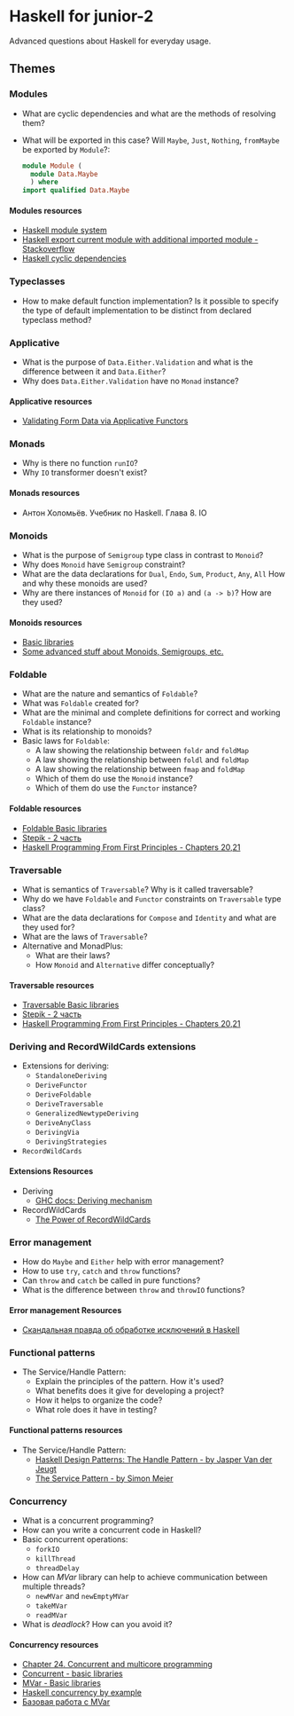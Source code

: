# Haskell for junior-2

Advanced questions about Haskell for everyday usage.

## Themes

### Modules

* What are cyclic dependencies and what are the methods of resolving them?
* What will be exported in this case? Will `Maybe`, `Just`, `Nothing`, `fromMaybe` be exported by `Module`?:

  ```haskell
  module Module (
    module Data.Maybe
    ) where
  import qualified Data.Maybe
  ```

#### Modules resources

* [Haskell module system](https://ro-che.info/articles/2012-12-25-haskell-module-system-p1)
* [Haskell export current module with additional imported module - Stackoverflow](https://stackoverflow.com/questions/18035458/haskell-export-current-module-with-additional-imported-module)
* [Haskell cyclic dependencies](https://downloads.haskell.org/~ghc/latest/docs/html/users_guide/separate_compilation.html#mutual-recursion)

### Typeclasses

* How to make default function implementation? Is it possible to specify the type of default implementation to be distinct from declared typeclass method?

### Applicative

* What is the purpose of `Data.Either.Validation` and what is the difference between it and `Data.Either`?
* Why does `Data.Either.Validation` have no `Monad` instance?

#### Applicative resources

* [Validating Form Data via Applicative Functors](https://k-bx.github.io/articles/Validating-Form-Data-via-Applicative-Functors.html)

### Monads

* Why is there no function `runIO`?
* Why `IO` transformer doesn't exist?

#### Monads resources

* Антон Холомьёв. Учебник по Haskell. Глава 8. IO


### Monoids

* What is the purpose of `Semigroup` type class in contrast to `Monoid`?
* Why does `Monoid` have `Semigroup` constraint?
* What are the data declarations for `Dual`, `Endo`, `Sum`, `Product`, `Any`, `All` How and why these monoids are used?
* Why are there instances of `Monoid` for `(IO a)` and `(a -> b)`? How are they used?

#### Monoids resources

* [Basic libraries](http://hackage.haskell.org/package/base-4.12.0.0/docs/Data-Monoid.html)
* [Some advanced stuff about Monoids, Semigroups, etc.](https://medium.com/@stackdoesnotwork/magical-monoids-50da92b069f4)

### Foldable

* What are the nature and semantics of `Foldable`?
* What was `Foldable` created for?
* What are the minimal and complete definitions for correct and working `Foldable` instance?
* What is its relationship to monoids?
* Basic laws for `Foldable`:
  * A law showing the relationship between `foldr` and `foldMap`
  * A law showing the relationship between `foldl` and `foldMap`
  * A law showing the relationship between `fmap` and `foldMap`
  * Which of them do use the `Monoid` instance?
  * Which of them do use the `Functor` instance?

#### Foldable resources

* [Foldable Basic libraries](http://hackage.haskell.org/package/base-4.12.0.0/docs/Data-Foldable.html)
* [Stepik - 2 часть](https://stepik.org/course/693/syllabus)
* [Haskell Programming From First Principles - Chapters 20,21](https://haskellbook.com)


### Traversable
  * What is semantics of `Traversable`? Why is it called traversable?
  * Why do we have `Foldable` and `Functor` constraints on `Traversable` type class?
  * What are the data declarations for `Compose` and `Identity` and what are they used for?
  * What are the laws of `Traversable`?
* Alternative and MonadPlus:
  * What are their laws?
  * How `Monoid` and `Alternative` differ conceptually?

#### Traversable resources

* [Traversable Basic libraries](http://hackage.haskell.org/package/base-4.12.0.0/docs/Data-Traversable.html)
* [Stepik - 2 часть](https://stepik.org/course/693/syllabus)
* [Haskell Programming From First Principles - Chapters 20,21](https://haskellbook.com)

### Deriving and RecordWildCards extensions

* Extensions for deriving:
  * `StandaloneDeriving`
  * `DeriveFunctor`
  * `DeriveFoldable`
  * `DeriveTraversable`
  * `GeneralizedNewtypeDeriving`
  * `DeriveAnyClass`
  * `DerivingVia`
  * `DerivingStrategies`
* `RecordWildCards`

#### Extensions Resources

* Deriving
  * [GHC docs: Deriving mechanism](https://downloads.haskell.org/ghc/latest/docs/html/users_guide/exts/deriving.html)
* RecordWildCards
  * [The Power of RecordWildCards](https://kodimensional.dev/recordwildcards)

### Error management

* How do `Maybe` and `Either` help with error management?
* How to use `try`, `catch` and `throw` functions?
* Can `throw` and `catch` be called in pure functions?
* What is the difference between `throw` and `throwIO` functions?

#### Error management Resources

* [Скандальная правда об обработке исключений в Haskell](https://eax.me/haskell-exceptions/)

### Functional patterns

* The Service/Handle Pattern:
  * Explain the principles of the pattern. How it's used?
  * What benefits does it give for developing a project?
  * How it helps to organize the code?
  * What role does it have in testing?

#### Functional patterns resources

* The Service/Handle Pattern:
  * [Haskell Design Patterns: The Handle Pattern - by Jasper Van der Jeugt](https://jaspervdj.be/posts/2018-03-08-handle-pattern.html)
  * [The Service Pattern - by Simon Meier](https://www.schoolofhaskell.com/user/meiersi/the-service-pattern)

### Concurrency

* What is a concurrent programming?
* How can you write a concurrent code in Haskell?
* Basic concurrent operations:
  * `forkIO`
  * `killThread`
  * `threadDelay`
* How can _MVar_ library can help to achieve communication between multiple threads?
  * `newMVar` and `newEmptyMVar`
  * `takeMVar`
  * `readMVar`
* What is _deadlock_? How can you avoid it?

#### Concurrency resources

* [Chapter 24. Concurrent and multicore programming](http://book.realworldhaskell.org/read/concurrent-and-multicore-programming.html)
* [Concurrent - basic libraries](https://hackage.haskell.org/package/base-4.12.0.0/docs/Control-Concurrent.html)
* [MVar - Basic libraries](http://hackage.haskell.org/package/base-4.12.0.0/docs/Control-Concurrent-MVar.html)
* [Haskell concurrency by example](https://github.com/crabmusket/haskell-simple-concurrency)
* [Базовая работа с MVar](https://ruhaskell.org/posts/theory/2015/02/13/mvars.html)
